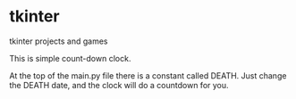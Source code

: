 # tkinter
tkinter projects and games

This is simple count-down clock.

At the top of the main.py file there is a constant called DEATH.  Just change the DEATH date, and the clock will do a countdown for you.  
